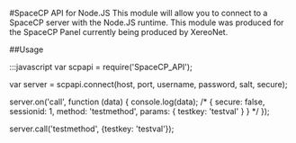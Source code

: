 #SpaceCP API for Node.JS
This module will allow you to connect to a SpaceCP server with the Node.JS runtime.
This module was produced for the SpaceCP Panel currently being produced by XereoNet.

##Usage
	
:::javascript
var scpapi = require('SpaceCP_API');

var server = scpapi.connect(host, port, username, password, salt, secure);


server.on('call', function (data) {
	console.log(data);
	/*
	{ secure: false,
  	sessionid: 1,
  	method: 'testmethod',
  	params: { testkey: 'testval' } }
  */
});

server.call('testmethod', {testkey: 'testval'});